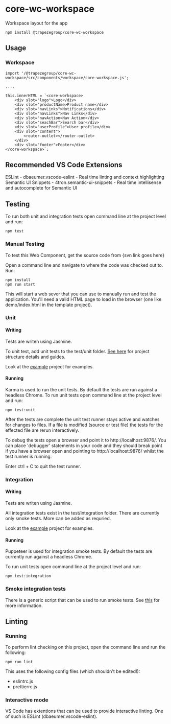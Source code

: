 # core-wc-workspace
Workspace layout for the app

    npm install @trapezegroup/core-wc-workspace

## Usage

### Workspace
    
    import '/@trapezegroup/core-wc-workspace/src/components/workspace/core-workspace.js';

    ....

    this.innerHTML = `<core-workspace>
        <div slot="logo">Logo</div>
        <div slot="productName>Product name</div>
        <div slot="navLinks">Notifications</div>
        <div slot="navLinks">Nav Links</div>
        <div slot="navAction>Nav Action</div>
        <div slot="seachBar">Search bar</div>
        <div slot="userProfile">User profile</div>
        <div slot="content">
            <router-outlet></router-outlet>
        </div>
        <div slot="footer">Footer</div>
    </core-workspace>`;

## Recommended VS Code Extensions
ESLint - dbaeumer.vscode-eslint - Real time linting and context highlighting
Semantic UI Snippets - 4tron.semantic-ui-snippets - Real time intellisense and autocomplete for Semantic UI

## Testing

To run both unit and integration tests open command line at the project level and run:

    npm test

### Manual Testing
To test this Web Component, get the source code from {svn link goes here}

Open a command line and navigate to where the code was checked out to.
Run:

    npm install
    npm run start

This will start a web sever that you can use to manually run and test the application. You'll need a valid HTML page to load in the browser (one like demo/index.html in the template project).

### Unit

#### Writing
Tests are writen using Jasmine.

To unit test, add unit tests to the test/unit folder. [See here](https://dev.trapsoft.com/confluence/pages/viewpage.action?spaceKey=CORE3&title=Web+Components+-+Project+Folder+Structure) for project structure details and guides.

Look at the [example](https://svn.trapsoft.com/product/WebUI/CoreWU/trunk/core-wc-template/test/unit) project for examples.

#### Running

Karma is used to run the unit tests. By default the tests are run against a headless Chrome.
To run unit tests open command line at the project level and run:

    npm test:unit

After the tests are complete the unit test runner stays active and watches for changes to files. If a file is modified (source or test file) the tests for the effected file are rerun interactively.

To debug the tests open a browser and point it to http://localhost:9876/. You can place 'debugger' statements in your code and they should break point if you have a browser open and pointing to http://localhost:9876/ whilst the test runner is running.

Enter ctrl + C to quit the test runner.

### Integration

#### Writing
Tests are writen using Jasmine.

All integration tests exist in the test/integration folder. There are currently only smoke tests. More can be added as requried.

Look at the [example](https://svn.trapsoft.com/product/WebUI/CoreWU/trunk/core-wc-template/test/integration) project for examples.

#### Running
Puppeteer is used for integration smoke tests. By default the tests are currently run against a headless Chrome.

To run unit tests open command line at the project level and run:

    npm test:integration

### Smoke integration tests
There is a generic script that can be used to run smoke tests. See [this](https://svn.trapsoft.com/product/WebUI/CoreWU/trunk/core-wc-template/test/integration/visual-smoke-test.md)  for more information.

## Linting

### Running
To perform lint checking on this project, open the command line and run the following:

    npm run lint

This uses the following config files (which shouldn't be edited!):
 - eslintrc.js
 - prettierrc.js

### Interactive mode

VS Code has extentions that can be used to provide interactive linting. One of such is ESLint (dbaeumer.vscode-eslint).